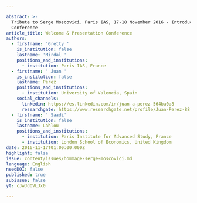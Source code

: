```yaml
---

abstract: >-
  Tribute to Serge Moscovici. Paris IAS, 17-18 November 2016 - Introduction
  Conference
article_title: Welcome & Presentation Conference
authors:
  - firstname: 'Gretty '
    is_institution: false
    lastname: 'Mirdal '
    positions_and_institutions:
      - institution: Paris IAS, France
  - firstname: ' Juan '
    is_institution: false
    lastname: Perez
    positions_and_institutions:
      - institution: University of Valencia, Spain
    social_channels:
      linkedin: https://es.linkedin.com/in/juan-a-perez-564ba0a8
      researchgate: https://www.researchgate.net/profile/Juan-Perez-88
  - firstname: ' Saadi'
    is_institution: false
    lastname: Lahlou
    positions_and_institutions:
      - institution: Paris Institute for Advanced Study, France
      - institution: London School of Economics, United Kingdom
date: 2016-11-17T01:00:00.000Z
highlight: false
issue: content/issues/hommage-serge-moscovici.md
language: English
needDOI: false
published: true
subissue: false
yt: cJwJdOVLJx0

---
```



<Youtube yt="cJwJdOVLJx0" caption="Hommage à Serge Moscovici  Introduction - G. Mirdal, J. Perez et S. Lahlou"></Youtube>